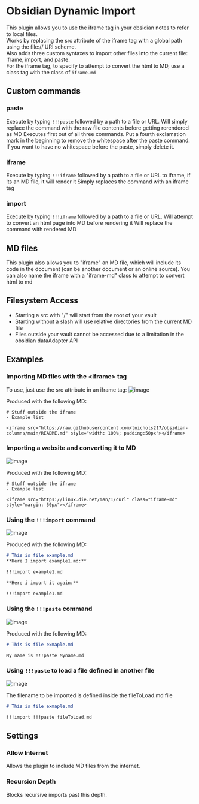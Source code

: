 # Obsidian Dynamic Import
This plugin allows you to use the iframe tag in your obsidian notes to refer to local files.\
Works by replacing the src attribute of the iframe tag with a global path using the file:// URI scheme.\
Also adds three custom syntaxes to import other files into the current file: iframe, import, and paste.\
For the iframe tag, to specify to attempt to convert the html to MD, use a class tag with the class of `iframe-md`

## Custom commands
### paste
Execute by typing `!!!paste` followed by a path to a file or URL.
Will simply replace the command with the raw file contents before getting rerendered as MD
Executes first out of all three commands. Put a fourth exclamation mark in the beginning to remove the whitespace after the paste command. If you want to have no whitespace before the paste, simply delete it.

### iframe
Execute by typing `!!!iframe` followed by a path to a file or URL to iframe, if its an MD file, it will render it
Simply replaces the command with an iframe tag

### import
Execute by typing `!!!iframe` followed by a path to a file or URL. Will attempt to convert an html page into MD before rendering it
Will replace the command with rendered MD

## MD files
This plugin also allows you to "iframe" an MD file, which will include its code in the document (can be another document or an online source). You can also name the iframe with a "iframe-md" class to attempt to convert html to md

## Filesystem Access
- Starting a src with "/" will start from the root of your vault
- Starting without a slash will use relative directories from the current MD file
- Files outside your vault cannot be accessed due to a limitation in the obsidian dataAdapter API

## Examples
### Importing MD files with the \<iframe> tag
To use, just use the src attribute in an iframe tag:
![image](https://user-images.githubusercontent.com/62992267/166679372-ca3e8dcb-b5ce-47a0-b49a-09d71478f185.png)

Produced with the following MD:
```
# Stuff outside the iframe
- Example list

<iframe src="https://raw.githubusercontent.com/tnichols217/obsidian-columns/main/README.md" style="width: 100%; padding:50px"></iframe>
```

### Importing a website and converting it to MD
![image](https://user-images.githubusercontent.com/62992267/166702025-36436b98-5ef6-432e-a6bd-4b22a3afe247.png)

Produced with the following MD:
```
# Stuff outside the iframe
- Example list

<iframe src="https://linux.die.net/man/1/curl" class="iframe-md" style="margin: 50px"></iframe>
```

### Using the `!!!import` command
![image](https://user-images.githubusercontent.com/62992267/167250059-9ac70547-69b2-4658-850f-139312317d09.png)

Produced with the following MD:
```md
# This is file example.md
**Here I import example1.md:**

!!!import example1.md

**Here i import it again:**

!!!import example1.md
```

### Using the `!!!paste` command
![image](https://user-images.githubusercontent.com/62992267/167250122-08d6bdb2-af5a-44be-a079-ea0dc381a674.png)

Produced with the following MD:
```md
# This is file exmaple.md

My name is !!!paste Myname.md
```

### Using `!!!paste` to load a file defined in another file
![image](https://user-images.githubusercontent.com/62992267/167250215-48cecc36-de1b-4303-b36a-d1eae135bf75.png)

The filename to be imported is defined inside the fileToLoad.md file

```md
# This is file exmaple.md

!!!import !!!paste fileToLoad.md
```

## Settings
### Allow Internet
Allows the plugin to include MD files from the internet.

### Recursion Depth
Blocks recursive imports past this depth. 
